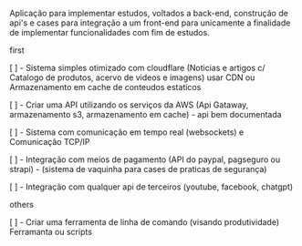 Aplicação para implementar estudos, voltados a back-end, construção de api's e cases para integração a um front-end para unicamente a finalidade de implementar funcionalidades com fim de estudos.

first

[ ] - Sistema simples otimizado com cloudflare (Noticias e artigos c/ Catalogo de produtos, acervo de videos e imagens) usar CDN ou Armazenamento em cache de conteudos estaticos

[ ] - Criar uma API utilizando os serviços da AWS (Api Gataway, armazenamento s3, armazenamento em cache) - api bem documentada

[ ] - Sistema com comunicação em tempo real (websockets) e Comunicação TCP/IP

[ ] - Integração com meios de pagamento (API do paypal, pagseguro ou strapi) - (sistema de vaquinha para cases de praticas de segurança)

[ ] - Integração com qualquer api de terceiros (youtube, facebook, chatgpt)

others

[ ] - Criar uma ferramenta de linha de comando (visando produtividade) Ferramanta ou scripts
